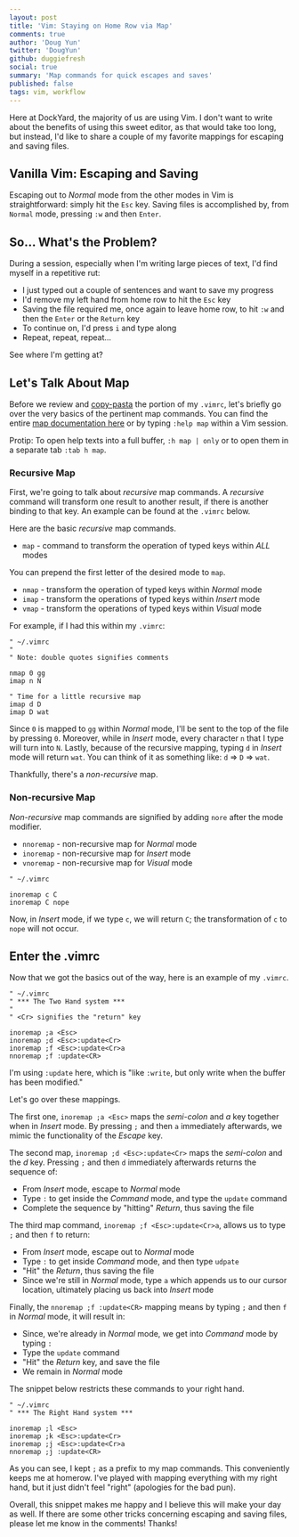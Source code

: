```yaml
---
layout: post
title: 'Vim: Staying on Home Row via Map'
comments: true
author: 'Doug Yun'
twitter: 'DougYun'
github: duggiefresh
social: true
summary: 'Map commands for quick escapes and saves'
published: false
tags: vim, workflow
---
```


Here at DockYard, the majority of us are using Vim. I don't want to
write about the benefits of using this sweet editor, as that would take too long,
but instead, I'd like to share a couple of my favorite mappings for
escaping and saving files.

Vanilla Vim: Escaping and Saving
--------------------------------
Escaping out to *Normal* mode from the other modes in Vim is straightforward:
simply hit the `Esc` key.
Saving files is accomplished by, from `Normal` mode, pressing `:w` and then `Enter`.

So... What's the Problem?
--------------------
During a session, especially when I'm writing large pieces of text,
I'd find myself in a repetitive rut:

* I just typed out a couple of sentences and want to save my progress
* I'd remove my left hand from home row to hit the `Esc` key
* Saving the file required me, once again to leave home row, to hit `:w`
  and then the `Enter` or the `Return` key
* To continue on, I'd press `i` and type along
* Repeat, repeat, repeat...

See where I'm getting at?

Let's Talk About Map
-------------------
Before we review and
[copy-pasta](http://www.flickr.com/search/?q=pasta)
the portion of my `.vimrc`, let's briefly go over the very basics of the
pertinent map commands.
You can find the entire [map documentation here](http://vimdoc.sourceforge.net/htmldoc/map.html)
or by typing `:help map` within a Vim session.

Protip: To open help texts into a full buffer, `:h map | only` or to open them in a separate tab `:tab h map`.

### Recursive Map
First, we're going to talk about *recursive* map commands. A *recursive*
command will transform one result to another result, if there is another
binding to that key. An example can be found at the `.vimrc` below.

Here are the basic *recursive* map commands.

* `map`  - command to transform the operation of typed keys within *ALL* modes

You can prepend the first letter of the desired mode to `map`.

* `nmap` - transform the operation of typed keys within *Normal*
  mode
* `imap` - transform the operations of typed keys within
  *Insert* mode
* `vmap` - transform the operations of typed keys within
  *Visual* mode

For example, if I had this within my `.vimrc`:

```
" ~/.vimrc
"
" Note: double quotes signifies comments

nmap 0 gg
imap n N

" Time for a little recursive map
imap d D
imap D wat
```
Since `0` is mapped to `gg` within *Normal* mode, I'll be sent to the
top of the file by pressing `0`.
Moreover, while in *Insert* mode, every character `n` that I type will turn into `N`.
Lastly, because of the recursive mapping, typing `d` in *Insert* mode
will return `wat`. You can think of it as something like: `d` => `D` =>
`wat`.

Thankfully, there's a *non-recursive* map.

### Non-recursive Map
*Non-recursive* map commands are signified by adding `nore` after the
 mode modifier.

* `nnoremap` - non-recursive map for *Normal* mode
* `inoremap` - non-recursive map for *Insert* mode
* `vnoremap` - non-recursive map for *Visual* mode

```
" ~/.vimrc

inoremap c C
inoremap C nope
```
Now, in *Insert* mode, if we type `c`, we will return `C`; the transformation of
`c` to `nope` will not occur.

Enter the .vimrc
----------------
Now that we got the basics out of the way, here is an example of my
`.vimrc`.

```
" ~/.vimrc
" *** The Two Hand system ***
"
" <Cr> signifies the "return" key

inoremap ;a <Esc>
inoremap ;d <Esc>:update<Cr>
inoremap ;f <Esc>:update<Cr>a
nnoremap ;f :update<CR>
```
I'm using `:update` here, which is "like `:write`, but only write when the buffer has been
modified."

Let's go over these mappings.

The first one, `inoremap ;a <Esc>` maps the *semi-colon* and *a* key
together when in *Insert* mode. By pressing `;` and then `a` immediately afterwards, we mimic
the functionality of the *Escape* key.

The second map, `inoremap ;d <Esc>:update<Cr>` maps the *semi-colon* and the *d* key.
Pressing `;` and then `d` immediately afterwards returns the sequence of:

* From *Insert* mode, escape to *Normal* mode
* Type `:` to get inside the *Command* mode, and type the `update`
  command
* Complete the sequence by "hitting" *Return*, thus saving the file

The third map command, `inoremap ;f <Esc>:update<Cr>a`, allows us to
type `;` and then `f` to return:

* From *Insert* mode, escape out to *Normal* mode
* Type `:` to get inside *Command* mode, and then type `udpate`
* "Hit" the *Return*, thus saving the file
* Since we're still in *Normal* mode, type `a` which appends us to our
  cursor location, ultimately placing us back into *Insert* mode

Finally, the `nnoremap ;f :update<CR>` mapping means by typing `;` and
then `f` in *Normal* mode, it will result in:

* Since, we're already in *Normal* mode, we get into *Command* mode by
  typing `:`
* Type the `update` command
* "Hit" the *Return* key, and save the file
* We remain in *Normal* mode

The snippet below restricts these commands to your right hand.

```
" ~/.vimrc
" *** The Right Hand system ***

inoremap ;l <Esc>
inoremap ;k <Esc>:update<Cr>
inoremap ;j <Esc>:update<Cr>a
nnoremap ;j :update<CR>
```

As you can see, I kept `;` as a prefix to my map commands. This
conveniently keeps me at homerow. I've played with mapping everything
with my right hand, but it just didn't feel "right" (apologies for the
bad pun).

Overall, this snippet makes me happy and I believe this will make your
day as well. If there are some other tricks
concerning escaping and saving files, please let me know in the
comments! Thanks!
